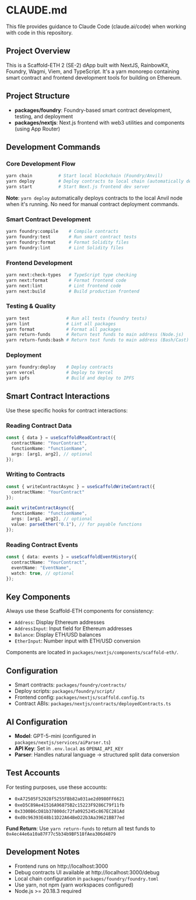 # CLAUDE.md

This file provides guidance to Claude Code (claude.ai/code) when working with code in this repository.

## Project Overview

This is a Scaffold-ETH 2 (SE-2) dApp built with NextJS, RainbowKit, Foundry, Wagmi, Viem, and TypeScript. It's a yarn monorepo containing smart contract and frontend development tools for building on Ethereum.

## Project Structure

- **packages/foundry**: Foundry-based smart contract development, testing, and deployment
- **packages/nextjs**: Next.js frontend with web3 utilities and components (using App Router)

## Development Commands

### Core Development Flow
```bash
yarn chain          # Start local blockchain (Foundry/Anvil)
yarn deploy         # Deploy contracts to local chain (automatically detects Anvil)
yarn start          # Start Next.js frontend dev server
```

**Note**: `yarn deploy` automatically deploys contracts to the local Anvil node when it's running. No need for manual contract deployment commands.

### Smart Contract Development
```bash
yarn foundry:compile    # Compile contracts
yarn foundry:test       # Run smart contract tests
yarn foundry:format     # Format Solidity files
yarn foundry:lint       # Lint Solidity files
```

### Frontend Development
```bash
yarn next:check-types   # TypeScript type checking
yarn next:format        # Format frontend code
yarn next:lint          # Lint frontend code
yarn next:build         # Build production frontend
```

### Testing & Quality
```bash
yarn test              # Run all tests (foundry tests)
yarn lint              # Lint all packages
yarn format            # Format all packages
yarn return-funds      # Return test funds to main address (Node.js)
yarn return-funds:bash # Return test funds to main address (Bash/Cast)
```

### Deployment
```bash
yarn foundry:deploy    # Deploy contracts
yarn vercel            # Deploy to Vercel
yarn ipfs              # Build and deploy to IPFS
```

## Smart Contract Interactions

Use these specific hooks for contract interactions:

### Reading Contract Data
```typescript
const { data } = useScaffoldReadContract({
  contractName: "YourContract",
  functionName: "functionName",
  args: [arg1, arg2], // optional
});
```

### Writing to Contracts
```typescript
const { writeContractAsync } = useScaffoldWriteContract({
  contractName: "YourContract"
});

await writeContractAsync({
  functionName: "functionName",
  args: [arg1, arg2], // optional
  value: parseEther("0.1"), // for payable functions
});
```

### Reading Contract Events
```typescript
const { data: events } = useScaffoldEventHistory({
  contractName: "YourContract",
  eventName: "EventName",
  watch: true, // optional
});
```

## Key Components

Always use these Scaffold-ETH components for consistency:
- `Address`: Display Ethereum addresses
- `AddressInput`: Input field for Ethereum addresses
- `Balance`: Display ETH/USD balances
- `EtherInput`: Number input with ETH/USD conversion

Components are located in `packages/nextjs/components/scaffold-eth/`.

## Configuration

- Smart contracts: `packages/foundry/contracts/`
- Deploy scripts: `packages/foundry/script/`
- Frontend config: `packages/nextjs/scaffold.config.ts`
- Contract ABIs: `packages/nextjs/contracts/deployedContracts.ts`

## AI Configuration

- **Model**: GPT-5-mini (configured in `packages/nextjs/services/aiParser.ts`)
- **API Key**: Set in `.env.local` as `OPENAI_API_KEY`
- **Parser**: Handles natural language → structured split data conversion

## Test Accounts

For testing purposes, use these accounts:
- `0xA72505F52928f5255FBb82a031ae2d0980FF6621`
- `0xeD5C89Ae41516A96875B2c15223F9286C79f11fb`
- `0x3300B6cD81b37800dc72fa0925245c867EC281Ad`
- `0xd0c96393E48b11D22A64BeD22b3Aa39621BB77ed`

**Fund Return**: Use `yarn return-funds` to return all test funds to `0x4ec44e6a10a87F77c5b34b9BF518fAea306d4079`

## Development Notes

- Frontend runs on http://localhost:3000
- Debug contracts UI available at http://localhost:3000/debug
- Local chain configuration in `packages/foundry/foundry.toml`
- Use yarn, not npm (yarn workspaces configured)
- Node.js >= 20.18.3 required